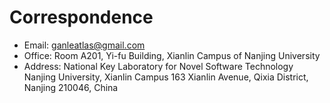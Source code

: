 # Correspondence

- Email: ganleatlas@gmail.com
- Office: Room A201, Yi-fu Building, Xianlin Campus of Nanjing University
- Address: National Key Laboratory for Novel Software Technology
  Nanjing University, Xianlin Campus 
  163 Xianlin Avenue, Qixia District, Nanjing 210046, China
